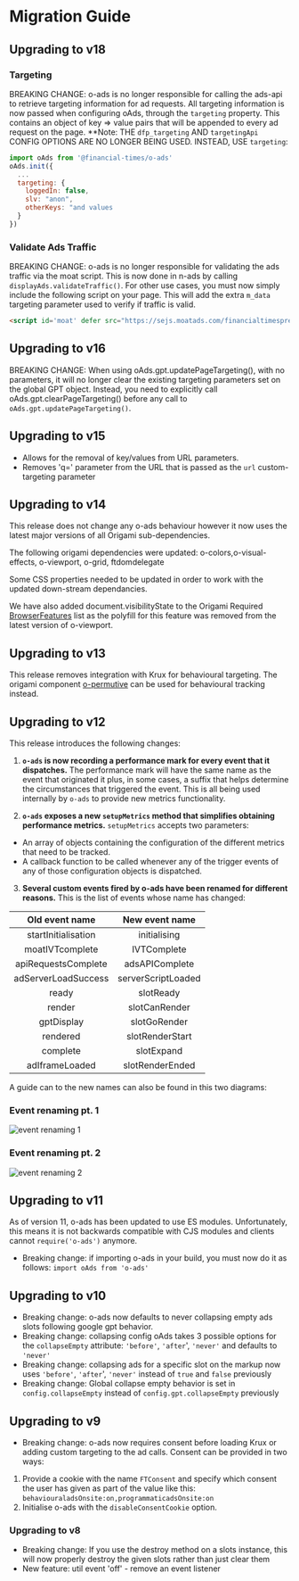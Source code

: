 # Migration Guide

## Upgrading to v18

### Targeting
BREAKING CHANGE: o-ads is no longer responsible for calling the ads-api to retrieve targeting information for ad requests. All targeting information is now passed when configuring oAds, through the `targeting` property. This contains an object of key => value pairs that will be appended to every ad request on the page. **Note: THE `dfp_targeting` AND `targetingApi` CONFIG OPTIONS ARE NO LONGER BEING USED. INSTEAD, USE `targeting`:

```javascript
import oAds from '@financial-times/o-ads'
oAds.init({
  ...
  targeting: {
    loggedIn: false,
    slv: "anon",
    otherKeys: "and values
  }
})
```

### Validate Ads Traffic
BREAKING CHANGE: o-ads is no longer responsible for validating the ads traffic via the moat script. This is now done in n-ads by calling `displayAds.validateTraffic()`. For other use cases, you must now simply include the following script on your page. This will add the extra `m_data` targeting parameter used to verify if traffic is valid.
```html
<script id='moat' defer src="https://sejs.moatads.com/financialtimesprebidheader859796398452/yi.js"></script>
```

## Upgrading to v16
BREAKING CHANGE: When using oAds.gpt.updatePageTargeting(), with no parameters, it will no longer clear the existing targeting parameters set on the global GPT object. Instead, you need to explicitly call oAds.gpt.clearPageTargeting() before any call to `oAds.gpt.updatePageTargeting()`.

## Upgrading to v15
 * Allows for the removal of key/values from URL parameters.
 * Removes 'q=' parameter from the URL that is passed as the `url` custom-targeting parameter

## Upgrading to v14

This release does not change any o-ads behaviour however it now uses the latest major versions of all Origami sub-dependencies.

The following origami dependencies were updated: o-colors,o-visual-effects, o-viewport, o-grid, ftdomdelegate

Some CSS properties needed to be updated in order to work with the updated down-stream dependancies.

We have also added document.visibilityState to the Origami Required [BrowserFeatures](https://origami.ft.com/spec/v1/manifest/#browserfeatures) list as the polyfill for this feature was removed from the latest version of o-viewport.


## Upgrading to v13

This release removes integration with Krux for behavioural targeting.
The origami component [o-permutive](https://registry.origami.ft.com/components/o-permutive) can be used for behavioural tracking instead.

## Upgrading to v12

This release introduces the following changes:

  1. **`o-ads` is now recording a performance mark for every event that it dispatches.** The performance mark will have the same name as the event that originated it plus, in some cases, a suffix that helps determine the circumstances that triggered the event. This is all being used internally by `o-ads` to provide new metrics functionality.  

1. **`o-ads` exposes a new `setupMetrics` method that simplifies obtaining performance metrics.** `setupMetrics` accepts two parameters:
 - An array of objects containing the configuration of the different metrics that need to be tracked.
 - A callback function to be called whenever any of the trigger events of any of those configuration objects is dispatched.

3. **Several custom events fired by o-ads have been renamed for different reasons.** This is the list of events whose name has changed:

Old event name | New event name
:--:|:--:
startInitialisation | initialising
moatIVTcomplete | IVTComplete
apiRequestsComplete |  adsAPIComplete
adServerLoadSuccess |  serverScriptLoaded
ready | slotReady
render |slotCanRender 
gptDisplay |slotGoRender
rendered | slotRenderStart
complete | slotExpand
adIframeLoaded | slotRenderEnded

A guide can to the new names can also be found in this two diagrams:

### Event renaming pt. 1
![event renaming 1](https://raw.githubusercontent.com/Financial-Times/o-ads/HEAD/docs/assets/v12_event_renaming_1.png)

### Event renaming pt. 2
![event renaming 2](https://raw.githubusercontent.com/Financial-Times/o-ads/HEAD/docs/assets/v12_event_renaming_2.png)

## Upgrading to v11

As of version 11, o-ads has been updated to use ES modules. Unfortunately, this means it is not backwards compatible with CJS modules and clients cannot `require('o-ads')` anymore.
- Breaking change: if importing o-ads in your build, you must now do it as follows: `import oAds from 'o-ads'`

## Upgrading to v10

- Breaking change: o-ads now defaults to never collapsing empty ads slots following google gpt behavior.
- Breaking change: collapsing config oAds takes 3 possible options for the `collapseEmpty` attribute: `'before'`, `'after`', `'never'` and defaults to `'never'`
- Breaking change: collapsing ads for a specific slot on the markup now uses  `'before'`, `'after`', `'never'` instead of `true` and `false` previously
- Breaking change: Global collapse empty behavior is set in `config.collapseEmpty` instead of `config.gpt.collapseEmpty` previously

## Upgrading to v9
- Breaking change: o-ads now requires consent before loading Krux or adding custom targeting to the ad calls. Consent can be provided in two ways:

1. Provide a cookie with the name `FTConsent` and specify which consent the user has given as part of the value like this: `behaviouraladsOnsite:on,programmaticadsOnsite:on`
2. Initialise o-ads with the `disableConsentCookie` option.

### Upgrading to v8
- Breaking change: If you use the destroy method on a slots instance, this will now properly destroy the given slots rather than just clear them
- New feature: util event 'off' - remove an event listener
